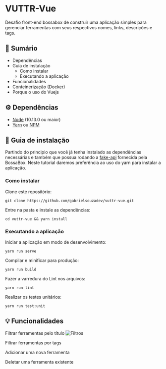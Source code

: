 # VUTTR-Vue

Desafio front-end bossabox de construir uma aplicação simples para gerenciar ferramentas com seus respectivos nomes, links, descrições e tags.

## :book: Sumário

* Dependências
* Guia de instalação
  * Como instalar
  * Executando a aplicação
* Funcionalidades
* Conteinerização (Docker)
* Porque o uso do Vuejs

## :gear: Dependências

* [Node](https://nodejs.org/en/) (10.13.0 ou maior)
* [Yarn](https://yarnpkg.com/pt-BR/) ou [NPM](https://www.npmjs.com/)

## :rocket: Guia de instalação

Partindo do principio que você já tenha instalado as dependências necessárias e também que possua rodando a [fake-api](https://gitlab.com/bossabox/challenge-fake-api/tree/master) fornecida pela BossaBox. Neste tutorial daremos preferência ao uso do yarn para instalar a aplicação.

### Como instalar

Clone este repositório:
```
git clone https://github.com/gabrielsouzadev/vuttr-vue.git
```

Entre na pasta e instale as dependências:
```
cd vuttr-vue && yarn install
```

### Executando a aplicação

Iniciar a aplicação em modo de desenvolvimento:
```
yarn run serve
```

Compilar e minificar para produção:
```
yarn run build
```

Fazer a varredura do Lint nos arquivos:
```
yarn run lint
```

Realizar os testes unitários:
```
yarn run test:unit
```

## :bulb: Funcionalidades

Filtrar ferramentas pelo título
![Filtros](https://i.imgur.com/tN14ZEp.gifv)

Filtrar ferramentas por tags

Adicionar uma nova ferramenta

Deletar uma ferramenta existente
